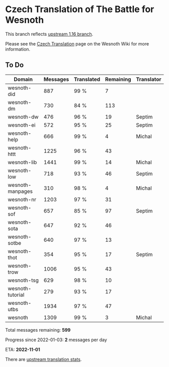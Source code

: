 # Czech Translation of The Battle for Wesnoth

This branch reflects [upstream 1.16 branch](https://github.com/wesnoth/wesnoth/tree/1.16).

Please see the [Czech Translation](https://wiki.wesnoth.org/CzechTranslation) page on the Wesnoth Wiki for more information.

## To Do

Domain | Messages | Translated | Remaining | Translator
------ | -------- | ---------- | --------- | ----------
wesnoth-did | 887 | 99 % | 7 |
wesnoth-dm | 730 | 84 % | 113 |
wesnoth-dw | 476 | 96 % | 19 | Septim
wesnoth-ei | 572 | 95 % | 25 | Septim
wesnoth-help | 666 | 99 % | 4 | Michal
wesnoth-httt | 1225 | 96 % | 43 |
wesnoth-lib | 1441 | 99 % | 14 | Michal
wesnoth-low | 718 | 93 % | 46 | Septim
wesnoth-manpages | 310 | 98 % | 4 | Michal
wesnoth-nr | 1203 | 97 % | 31 |
wesnoth-sof | 657 | 85 % | 97 | Septim
wesnoth-sota | 647 | 92 % | 46 |
wesnoth-sotbe | 640 | 97 % | 13 |
wesnoth-thot | 354 | 95 % | 17 | Septim
wesnoth-trow | 1006 | 95 % | 43 |
wesnoth-tsg | 629 | 98 % | 10 |
wesnoth-tutorial | 279 | 93 % | 17 |
wesnoth-utbs | 1934 | 97 % | 47 |
wesnoth | 1309 | 99 % | 3 | Michal

Total messages remaining: **599**

Progress since 2022-01-03: **2** messages per day

ETA: **2022-11-01**

There are [upstream translation stats](https://www.wesnoth.org/gettext/?view=langs&version=branch&lang=cs).
